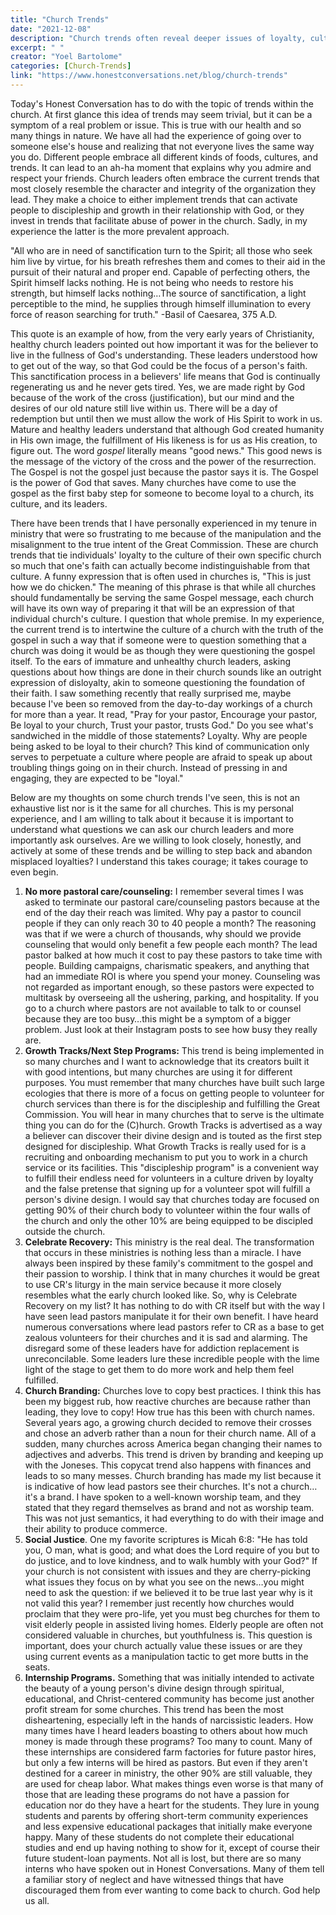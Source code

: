 ```yaml
---
title: "Church Trends"
date: "2021-12-08"
description: "Church trends often reveal deeper issues of loyalty, culture, and misplaced priorities. This piece challenges us to question the status quo and seek a faith rooted in truth, not just tradition."
excerpt: " "
creator: "Yoel Bartolome"
categories: [Church-Trends]
link: "https://www.honestconversations.net/blog/church-trends"
---
```


Today's Honest Conversation has to do with the topic of trends within the church. At first glance this idea of trends may seem trivial, but it can be a symptom of a real problem or issue. This is true with our health and so many things in nature. We have all had the experience of going over to someone else's house and realizing that not everyone lives the same way you do. Different people embrace all different kinds of foods, cultures, and trends. It can lead to an ah-ha moment that explains why you admire and respect your friends. Church leaders often embrace the current trends that most closely resemble the character and integrity of the organization they lead. They make a choice to either implement trends that can activate people to discipleship and growth in their relationship with God, or they invest in trends that facilitate abuse of power in the church. Sadly, in my experience the latter is the more prevalent approach.

"All who are in need of sanctification turn to the Spirit; all those who seek him live by virtue, for his breath refreshes them and comes to their aid in the pursuit of their natural and proper end. Capable of perfecting others, the Spirit himself lacks nothing. He is not being who needs to restore his strength, but himself lacks nothing…The source of sanctification, a light perceptible to the mind, he supplies through himself illumination to every force of reason searching for truth." -Basil of Caesarea, 375 A.D.

This quote is an example of how, from the very early years of Christianity, healthy church leaders pointed out how important it was for the believer to live in the fullness of God's understanding. These leaders understood how to get out of the way, so that God could be the focus of a person's faith. This sanctification process in a believers' life means that God is continually regenerating us and he never gets tired. Yes, we are made right by God because of the work of the cross (justification), but our mind and the desires of our old nature still live within us. There will be a day of redemption but until then we must allow the work of His Spirit to work in us. Mature and healthy leaders understand that although God created humanity in His own image, the fulfillment of His likeness is for us as His creation, to figure out. The word *gospel* literally means "good news." This good news is the message of the victory of the cross and the power of the resurrection. The Gospel is not the gospel just because the pastor says it is. The Gospel is the power of God that saves. Many churches have come to use the gospel as the first baby step for someone to become loyal to a church, its culture, and its leaders.

There have been trends that I have personally experienced in my tenure in ministry that were so frustrating to me because of the manipulation and the misalignment to the true intent of the Great Commission. These are church trends that tie individuals' loyalty to the culture of their own specific church so much that one's faith can actually become indistinguishable from that culture. A funny expression that is often used in churches is, "This is just how we do chicken." The meaning of this phrase is that while all churches should fundamentally be serving the same Gospel message, each church will have its own way of preparing it that will be an expression of that individual church's culture. I question that whole premise. In my experience, the current trend is to intertwine the culture of a church with the truth of the gospel in such a way that if someone were to question something that a church was doing it would be as though they were questioning the gospel itself. To the ears of immature and unhealthy church leaders, asking questions about how things are done in their church sounds like an outright expression of disloyalty, akin to someone questioning the foundation of their faith. I saw something recently that really surprised me, maybe because I've been so removed from the day-to-day workings of a church for more than a year. It read, "Pray for your pastor, Encourage your pastor, Be loyal to your church, Trust your pastor, trusts God." Do you see what's sandwiched in the middle of those statements? Loyalty. Why are people being asked to be loyal to their church? This kind of communication only serves to perpetuate a culture where people are afraid to speak up about troubling things going on in their church. Instead of pressing in and engaging, they are expected to be "loyal."

Below are my thoughts on some church trends I've seen, this is not an exhaustive list nor is it the same for all churches. This is my personal experience, and I am willing to talk about it because it is important to understand what questions we can ask our church leaders and more importantly ask ourselves. Are we willing to look closely, honestly, and actively at some of these trends and be willing to step back and abandon misplaced loyalties? I understand this takes courage; it takes courage to even begin.

1. **No more pastoral care/counseling:** I remember several times I was asked to terminate our pastoral care/counseling pastors because at the end of the day their reach was limited. Why pay a pastor to council people if they can only reach 30 to 40 people a month? The reasoning was that if we were a church of thousands, why should we provide counseling that would only benefit a few people each month? The lead pastor balked at how much it cost to pay these pastors to take time with people. Building campaigns, charismatic speakers, and anything that had an immediate ROI is where you spend your money. Counseling was not regarded as important enough, so these pastors were expected to multitask by overseeing all the ushering, parking, and hospitality. If you go to a church where pastors are not available to talk to or counsel because they are too busy…this might be a symptom of a bigger problem. Just look at their Instagram posts to see how busy they really are.
2. **Growth Tracks/Next Step Programs:** This trend is being implemented in so many churches and I want to acknowledge that its creators built it with good intentions, but many churches are using it for different purposes. You must remember that many churches have built such large ecologies that there is more of a focus on getting people to volunteer for church services than there is for the discipleship and fulfilling the Great Commission. You will hear in many churches that to serve is the ultimate thing you can do for the (C)hurch. Growth Tracks is advertised as a way a believer can discover their divine design and is touted as the first step designed for discipleship. What Growth Tracks is really used for is a recruiting and onboarding mechanism to put you to work in a church service or its facilities. This "discipleship program" is a convenient way to fulfill their endless need for volunteers in a culture driven by loyalty and the false pretense that signing up for a volunteer spot will fulfill a person's divine design. I would say that churches today are focused on getting 90% of their church body to volunteer within the four walls of the church and only the other 10% are being equipped to be discipled outside the church.
3. **Celebrate Recovery:** This ministry is the real deal. The transformation that occurs in these ministries is nothing less than a miracle. I have always been inspired by these family's commitment to the gospel and their passion to worship. I think that in many churches it would be great to use CR's liturgy in the main service because it more closely resembles what the early church looked like. So, why is Celebrate Recovery on my list? It has nothing to do with CR itself but with the way I have seen lead pastors manipulate it for their own benefit. I have heard numerous conversations where lead pastors refer to CR as a base to get zealous volunteers for their churches and it is sad and alarming. The disregard some of these leaders have for addiction replacement is unreconcilable. Some leaders lure these incredible people with the lime light of the stage to get them to do more work and help them feel fulfilled.
4. **Church Branding:** Churches love to copy best practices. I think this has been my biggest rub, how reactive churches are because rather than leading, they love to copy! How true has this been with church names. Several years ago, a growing church decided to remove their crosses and chose an adverb rather than a noun for their church name. All of a sudden, many churches across America began changing their names to adjectives and adverbs. This trend is driven by branding and keeping up with the Joneses. This copycat trend also happens with finances and leads to so many messes. Church branding has made my list because it is indicative of how lead pastors see their churches. It's not a church… it's a brand. I have spoken to a well-known worship team, and they stated that they regard themselves as brand and not as worship team. This was not just semantics, it had everything to do with their image and their ability to produce commerce.
5. **Social Justice**. One my favorite scriptures is Micah 6:8: "He has told you, O man, what is good; and what does the Lord require of you but to do justice, and to love kindness, and to walk humbly with your God?" If your church is not consistent with issues and they are cherry-picking what issues they focus on by what you see on the news…you might need to ask the question: if we believed it to be true last year why is it not valid this year? I remember just recently how churches would proclaim that they were pro-life, yet you must beg churches for them to visit elderly people in assisted living homes. Elderly people are often not considered valuable in churches, but youthfulness is. This question is important, does your church actually value these issues or are they using current events as a manipulation tactic to get more butts in the seats.
6. **Internship Programs.** Something that was initially intended to activate the beauty of a young person's divine design through spiritual, educational, and Christ-centered community has become just another profit stream for some churches. This trend has been the most disheartening, especially left in the hands of narcissistic leaders. How many times have I heard leaders boasting to others about how much money is made through these programs? Too many to count. Many of these internships are considered farm factories for future pastor hires, but only a few interns will be hired as pastors. But even if they aren't destined for a career in ministry, the other 90% are still valuable, they are used for cheap labor. What makes things even worse is that many of those that are leading these programs do not have a passion for education nor do they have a heart for the students. They lure in young students and parents by offering short-term community experiences and less expensive educational packages that initially make everyone happy. Many of these students do not complete their educational studies and end up having nothing to show for it, except of course their future student-loan payments. Not all is lost, but there are so many interns who have spoken out in Honest Conversations. Many of them tell a familiar story of neglect and have witnessed things that have discouraged them from ever wanting to come back to church. God help us all.